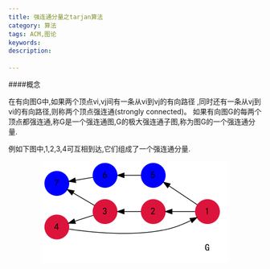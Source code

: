 ```yaml
---
title: 强连通分量之tarjan算法
category: 算法
tags: ACM,图论
keywords: 
description: 

---
```


####概念

在有向图G中,如果两个顶点vi,vj间有一条从vi到vj的有向路径
,同时还有一条从vj到vi的有向路径,则称两个顶点强连通(strongly connected)。
如果有向图G的每两个顶点都强连通,称G是一个强连通图,G的极大强连通子图,称为图G的一个强连通分量.

例如下图中,1,2,3,4可互相到达,它们组成了一个强连通分量.

<center> <img src=/source/Graph/tar1.png></center>
